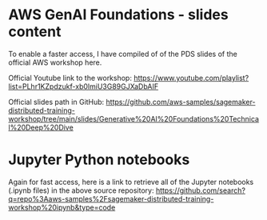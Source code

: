 # AWS GenAI Foundations - slides content

To enable a faster access, I have compiled of of the PDS slides of the official AWS workshop here.

Official Youtube link to the workshop: https://www.youtube.com/playlist?list=PLhr1KZpdzukf-xb0lmiU3G89GJXaDbAIF

Official slides path in GitHub: https://github.com/aws-samples/sagemaker-distributed-training-workshop/tree/main/slides/Generative%20AI%20Foundations%20Technical%20Deep%20Dive

# Jupyter Python notebooks

Again for fast access, here is a link to retrieve all of the Jupyter notebooks (.ipynb files) in the above source repository:
https://github.com/search?q=repo%3Aaws-samples%2Fsagemaker-distributed-training-workshop%20ipynb&type=code
